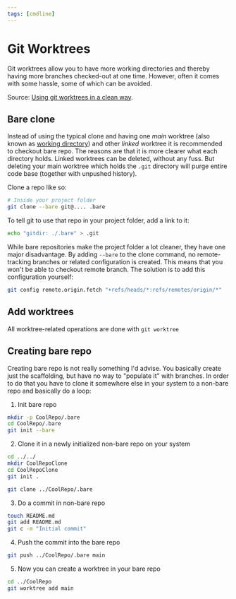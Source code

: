 ```yaml
---
tags: [cmdline]
---
```

# Git Worktrees

Git worktrees allow you to have more working directories and thereby having more
branches checked-out at one time. However, often it comes with some hassle, some
of which can be avoided.

Source: [Using git worktrees in a clean
way](https://morgan.cugerone.com/blog/how-to-use-git-worktree-and-in-a-clean-way/).


## Bare clone

Instead of using the typical clone and having one *main* worktree (also known as
[working directory](./git_three_trees.md)) and other *linked* worktree it is
recommended to checkout bare repo. The reasons are that it is more clearer what
each directory holds. Linked worktrees can be deleted, without any fuss. But
deleting your main worktree which holds the `.git` directory will purge entire
code base (together with unpushed history).

Clone a repo like so:

```bash
# Inside your project folder
git clone --bare git@.... .bare
```

To tell git to use that repo in your project folder, add a link to it:

```bash
echo "gitdir: ./.bare" > .git
```

While bare repositories make the project folder a lot cleaner, they have one
major disadvantage. By adding `--bare` to the clone command, no remote-tracking
branches or related configuration is created. This means that you won't be able
to checkout remote branch. The solution is to add this configuration yourself:

```bash
git config remote.origin.fetch "+refs/heads/*:refs/remotes/origin/*"
```

## Add worktrees

All worktree-related operations are done with `git worktree`

## Creating bare repo

Creating bare repo is not really something I'd advise. You basically create just
the scaffolding, but have no way to "populate it" with branches. In order to do
that you have to clone it somewhere else in your system to a non-bare repo and
basically do a loop:

1. Init bare repo
```bash
mkdir -p CoolRepo/.bare
cd CoolRepo/.bare
git init --bare
```

2. Clone it in a newly initialized non-bare repo on your system
```bash
cd ../../
mkdir CoolRepoClone
cd CoolRepoClone
git init .

git clone ../CoolRepo/.bare
```
3. Do a commit in non-bare repo
```bash
touch README.md
git add README.md
git c -m "Initial commit"
```
4. Push the commit into the bare repo
```bash
git push ../CoolRepo/.bare main
```

5. Now you can create a worktree in your bare repo
```bash
cd ../CoolRepo
git worktree add main
```




